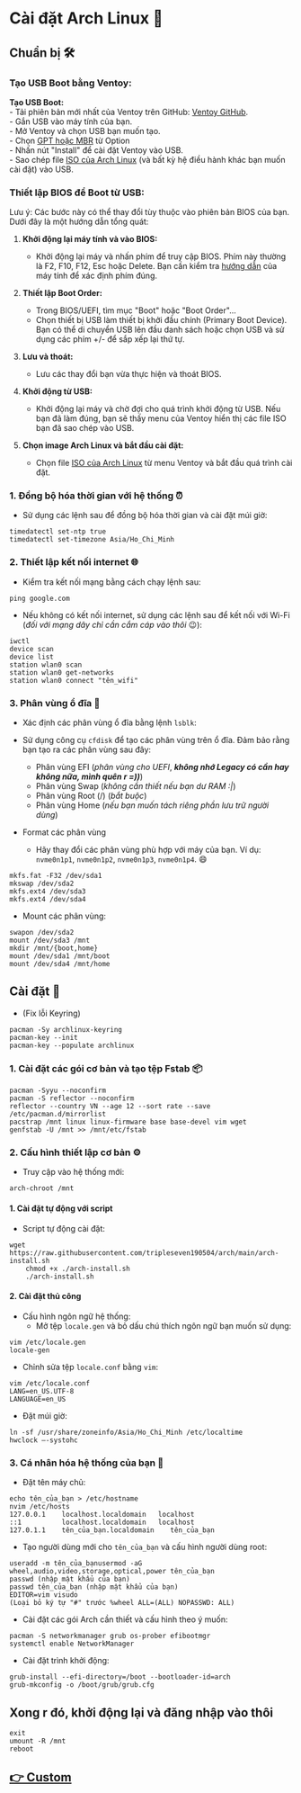 <h1 id="cài-đặt-arch-linux-🐧">Cài đặt Arch Linux 🐧</h1>
<h2 id="chuẩn-bị-🛠️">Chuẩn bị 🛠️</h2>
<h3 id="tạo-usb-boot-bằng-ventoy">Tạo USB Boot bằng Ventoy:</h3>
<p><strong>Tạo USB Boot:</strong><br>
    -   Tải phiên bản mới nhất của Ventoy trên GitHub: <a href="https://github.com/ventoy/Ventoy/releases/">Ventoy GitHub</a>.<br>
    -   Gắn USB vào máy tính của bạn.<br>
    -   Mở Ventoy và chọn USB bạn muốn tạo.<br>
    -  Chọn <a href="https://quantrimang.com/cong-nghe/gpt-va-mbr-khac-nhau-nhu-the-nao-khi-phan-vung-o-dia-122635">GPT hoặc MBR</a> từ  Option<br>
    -   Nhấn nút &quot;Install&quot; để cài đặt Ventoy vào USB.<br>
    -   Sao chép file <a href="https://mirror.bizflycloud.vn/archlinux/iso/latest/">ISO của Arch Linux</a> (và bất kỳ hệ điều hành khác bạn muốn cài đặt) vào USB.</p>
<h3 id="thiết-lập-bios-để-boot-từ-usb">Thiết lập BIOS để Boot từ USB:</h3>
<p>Lưu ý: Các bước này có thể thay đổi tùy thuộc vào phiên bản BIOS của bạn. Dưới đây là một hướng dẫn tổng quát:</p>
<ol>
<li><p><strong>Khởi động lại máy tính và vào BIOS:</strong></p>
<ul>
<li>Khởi động lại máy và nhấn phím để truy cập BIOS. Phím này thường là F2, F10, F12, Esc hoặc Delete. Bạn cần kiểm tra <a href="https://www.thegioididong.com/hoi-dap/huong-dan-cach-vao-bios-win-10-va-cac-phim-tat-1532092#:~:text=B%E1%BA%A5m%20gi%E1%BB%AF%20ph%C3%ADm%20F2%20%C4%91%E1%BB%83%20v%C3%A0o%20%C4%91%C6%B0%E1%BB%A3c%20BIOS.&text=B%E1%BA%A5m%20gi%E1%BB%AF%20ph%C3%ADm%20F12%20%C4%91%E1%BB%83,v%E1%BB%ABa%20kh%E1%BB%9Fi%20%C4%91%E1%BB%99ng%20l%E1%BA%A1i%20m%C3%A1y.&text=B%E1%BA%A5m%20gi%E1%BB%AF%20ph%C3%ADm%20ESC%20%C4%91%E1%BB%83%20v%C3%A0o%20BIOS%20khi%20kh%E1%BB%9Fi%20%C4%91%E1%BB%99ng%20l%E1%BA%A1i%20m%C3%A1y.">hướng dẫn</a> của máy tính để xác định phím đúng.</li>
</ul>
</li>
<li><p><strong>Thiết lập Boot Order:</strong></p>
<ul>
<li>Trong BIOS/UEFI, tìm mục &quot;Boot&quot; hoặc &quot;Boot Order&quot;...</li>
<li>Chọn thiết bị USB làm thiết bị khởi đầu chính (Primary Boot Device). Bạn có thể di chuyển USB lên đầu danh sách hoặc chọn USB và sử dụng các phím +/- để sắp xếp lại thứ tự.</li>
</ul>
</li>
<li><p><strong>Lưu và thoát:</strong></p>
<ul>
<li>Lưu các thay đổi bạn vừa thực hiện và thoát BIOS.</li>
</ul>
</li>
<li><p><strong>Khởi động từ USB:</strong></p>
<ul>
<li>Khởi động lại máy và chờ đợi cho quá trình khởi động từ USB. Nếu bạn đã làm đúng, bạn sẽ thấy menu của Ventoy hiển thị các file ISO bạn đã sao chép vào USB.</li>
</ul>
</li>
<li><p><strong>Chọn image Arch Linux và bắt đầu cài đặt:</strong></p>
<ul>
<li>Chọn file <a href="https://mirror.bizflycloud.vn/archlinux/iso/latest/">ISO của Arch Linux</a> từ menu Ventoy và bắt đầu quá trình cài đặt.</li>
</ul>
</li>
</ol>
<h3 id="1-đồng-bộ-hóa-thời-gian-với-hệ-thống-⏰">1. Đồng bộ hóa thời gian với hệ thống ⏰</h3>
<ul>
    <li>Sử dụng các lệnh sau để đồng bộ hóa thời gian và cài đặt múi giờ:</li>
</ul>
<pre><code class="language-bash">timedatectl set-ntp true
timedatectl set-timezone Asia/Ho_Chi_Minh
</code></pre>
<h3 id="2-thiết-lập-kết-nối-internet-🌐">2. Thiết lập kết nối internet 🌐</h3>
<ul>
    <li>Kiểm tra kết nối mạng bằng cách chạy lệnh sau:</li>
</ul>
<pre><code class="language-bash">ping google.com
</code></pre>
<ul>
    <li>Nếu không có kết nối internet, sử dụng các lệnh sau để kết nối với Wi-Fi (<em>đối với mạng dây chỉ cần cắm cáp
            vào thôi</em> 😉):</li>
</ul>
<pre><code class="language-bash">iwctl
device scan
device list
station wlan0 scan
station wlan0 get-networks
station wlan0 connect &quot;tên_wifi&quot;
</code></pre>
<h3 id="3-phân-vùng-ổ-đĩa-📂">3. Phân vùng ổ đĩa 📂</h3>
<ul>
    <li>
        <p>Xác định các phân vùng ổ đĩa bằng lệnh <code>lsblk</code>:</p>
    </li>
    <li>
        <p>Sử dụng công cụ <code>cfdisk</code> để tạo các phân vùng trên ổ đĩa. Đảm bảo rằng bạn tạo ra các phân vùng
            sau đây:</p>
        <ul>
            <li>Phân vùng EFI (<em>phân vùng cho UEFI</em>, <em><strong>không nhớ Legacy có cần hay không nữa, mình quên
                        r =))</strong></em>)</li>
            <li>Phân vùng Swap (<em>không cần thiết nếu bạn dư RAM :|</em>)</li>
            <li>Phân vùng Root (/) (<em>bắt buộc</em>)</li>
            <li>Phân vùng Home (<em>nếu bạn muốn tách riêng phần lưu trữ người dùng</em>)</li>
        </ul>
    </li>
    <li>
        <p>Format các phân vùng</p>
        <ul>
            <li>Hãy thay đổi các phân vùng phù hợp với máy của bạn. Ví dụ: <code>nvme0n1p1</code>,
                <code>nvme0n1p2</code>, <code>nvme0n1p3</code>, <code>nvme0n1p4</code>. 😄</li>
        </ul>
    </li>
</ul>
<pre><code class="language-bash">mkfs.fat -F32 /dev/sda1
mkswap /dev/sda2
mkfs.ext4 /dev/sda3
mkfs.ext4 /dev/sda4
</code></pre>
<ul>
    <li>Mount các phân vùng:</li>
</ul>
<pre><code class="language-bash">swapon /dev/sda2
mount /dev/sda3 /mnt
mkdir /mnt/{boot,home}
mount /dev/sda1 /mnt/boot
mount /dev/sda4 /mnt/home
</code></pre>
<h2 id="cài-đặt-🚀">Cài đặt 🚀</h2>
<ul>
    <li>(Fix lỗi Keyring)</li>
</ul>
<pre><code class="language-bash">pacman -Sy archlinux-keyring
pacman-key --init
pacman-key --populate archlinux
</code></pre>
<h3 id="1-cài-đặt-các-gói-cơ-bản-và-tạo-tệp-fstab-📦">1. Cài đặt các gói cơ bản và tạo tệp Fstab 📦</h3>
<pre><code class="language-bash">pacman -Syyu --noconfirm
pacman -S reflector --noconfirm
reflector --country VN --age 12 --sort rate --save /etc/pacman.d/mirrorlist
pacstrap /mnt linux linux-firmware base base-devel vim wget
genfstab -U /mnt &gt;&gt; /mnt/etc/fstab
</code></pre>
<h3 id="2-cấu-hình-thiết-lập-cơ-bản-⚙️">2. Cấu hình thiết lập cơ bản ⚙️</h3>
<ul>
    <li>Truy cập vào hệ thống mới:</li>
</ul>
<pre><code class="language-bash">arch-chroot /mnt
</code></pre>
<h4 id="cài-đặt-với-script">1. Cài đặt tự động với script</h4>
<ul>
    <li>Script tự động cài đặt:</li>
</ul>
<pre><code class="language-bash">wget https://raw.githubusercontent.com/tripleseven190504/arch/main/arch-install.sh
    chmod +x ./arch-install.sh
    ./arch-install.sh
</code></pre>
<h4 id="cài-đặt-thủ-công">2. Cài đặt thủ công</h4>
<ul>
    <li>Cấu hình ngôn ngữ hệ thống:<ul>
            <li>Mở tệp <code>locale.gen</code> và bỏ dấu chú thích ngôn ngữ bạn muốn sử dụng:</li>
        </ul>
    </li>
</ul>
<pre><code class="language-bash">vim /etc/locale.gen
locale-gen
</code></pre>
<ul>
    <li>Chỉnh sửa tệp <code>locale.conf</code> bằng <code>vim</code>:</li>
</ul>
<pre><code class="language-bash">vim /etc/locale.conf
LANG=en_US.UTF-8
LANGUAGE=en_US
</code></pre>
<ul>
    <li>Đặt múi giờ:</li>
</ul>
<pre><code class="language-bash">ln -sf /usr/share/zoneinfo/Asia/Ho_Chi_Minh /etc/localtime
hwclock —-systohc
</code></pre>
<h3 id="3-cá-nhân-hóa-hệ-thống-của-bạn-🌟">3. Cá nhân hóa hệ thống của bạn 🌟</h3>
<ul>
    <li>Đặt tên máy chủ:</li>
</ul>
<pre><code class="language-bash">echo tên_của_bạn &gt; /etc/hostname
nvim /etc/hosts
127.0.0.1    localhost.localdomain   localhost
::1          localhost.localdomain   localhost
127.0.1.1    tên_của_bạn.localdomain    tên_của_bạn
</code></pre>
<ul>
    <li>Tạo người dùng mới cho <code>tên_của_bạn</code> và cấu hình người dùng root:</li>
</ul>
<pre><code class="language-bash">useradd -m tên_của_bạnusermod -aG wheel,audio,video,storage,optical,power tên_của_bạn
passwd (nhập mật khẩu của bạn)
passwd tên_của_bạn (nhập mật khẩu của bạn)
EDITOR=vim visudo
(Loại bỏ ký tự &quot;#&quot; trước %wheel ALL=(ALL) NOPASSWD: ALL)
</code></pre>
<ul>
    <li>Cài đặt các gói Arch cần thiết và cấu hình theo ý muốn:</li>
</ul>
<pre><code class="language-bash">pacman -S networkmanager grub os-prober efibootmgr
systemctl enable NetworkManager
</code></pre>
<ul>
    <li>Cài đặt trình khởi động:</li>
</ul>
<pre><code class="language-bash">grub-install --efi-directory=/boot --bootloader-id=arch
grub-mkconfig -o /boot/grub/grub.cfg
</code></pre>
<h2 id="xong-r-đó-khởi-động-lại-và-đăng-nhập-vào-thôi">Xong r đó, khởi động lại và đăng nhập vào thôi</h2>
<pre><code class="language-bash">exit
umount -R /mnt
reboot
</code></pre>
<h2 id="👉-custom"><a href="https://github.com/tripleseven190504/arch/blob/main/CUSTOM.MD">👉 Custom</a></h2>
